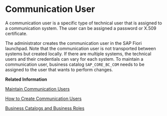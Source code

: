 <!-- loio09a1ee098bde4f42baab2bdc14b42f9b -->

# Communication User

A communication user is a specific type of technical user that is assigned to a communication system. The user can be assigned a password or X.509 certificate.

The administrator creates the communication user in the SAP Fiori launchpad. Note that the communication user is not transported between systems but created locally. If there are multiple systems, the technical users and their credentials can vary for each system. To maintain a communication user, business catalog `SAP_CORE_BC_COM` needs to be assigned to the user that wants to perform changes.

**Related Information**  


[Maintain Communication Users](../50-administration-and-ops/maintain-communication-users-eef80dd.md "You can use this app to create and edit communication users. Communication users are used by solutions to authenticate themselves to be able to post data.")

[How to Create Communication Users](../50-administration-and-ops/how-to-create-communication-users-0377ade.md "")

[Business Catalogs and Business Roles](https://help.sap.com/viewer/65de2977205c403bbc107264b8eccf4b/Cloud/en-US/da320654ed6e4e1e804a1a882cd461ea.html)

